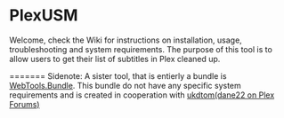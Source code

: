 PlexUSM
=======
Welcome, check the Wiki for instructions on installation, usage, troubleshooting and system requirements.
The purpose of this tool is to allow users to get their list of subtitles in Plex cleaned up.

=======
Sidenote:
A sister tool, that is entierly a bundle is [WebTools.Bundle](github.com/dagalufh/WebTools.bundle). This bundle do not have any specific system requirements and is created in cooperation with [ukdtom(dane22 on Plex Forums)](https://github.com/ukdtom/)
